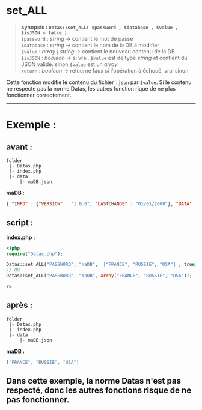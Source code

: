 # set_ALL

> **synopsis : `Datas::set_ALL( $password , $database , $value , $isJSON = false )`**  
> `$password` : *string* -> contient le mot de passe  
> `$database` : *string* -> contient le nom de la DB à modifier  
> `$value` : *array | string* -> contient le nouveau contenu de la DB  
> `$isJSON` : *boolean* -> si vrai, `$value` est de type *string* et contient du JSON valide. sinon `$value` est un *array*  
> `return` : *boolean* -> retourne faux si l'opération à échoué, vrai sinon  

Cette fonction modifie le contenu du fichier `.json` par `$value`. Si le contenu ne respecte pas la norme Datas, les autres fonction rique de ne plus fonctionner correctement.

---

# Exemple : 

## avant :

```
folder
 |- Datas.php
 |- index.php
 |- data
     |- maDB.json
```
**maDB :**  

```JSON
{ "INFO" : {"VERSION" : "1.0.0", "LASTCHANGE" : "01/01/2000"}, "DATA" : []}
```

## script :

**index.php :**  

```php
<?php
require("Datas.php");

Datas::set_ALL("PASSWORD", "maDB", '["FRANCE", "RUSSIE", "USA"]', true);
// OU
Datas::set_ALL("PASSWORD", "maDB", array("FRANCE", "RUSSIE", "USA"));

?>
```

## après :

```
folder
 |- Datas.php
 |- index.php
 |- data
     |- maDB.json
```

**maDB :**  

```JSON
["FRANCE", "RUSSIE", "USA"]
```

## Dans cette exemple, la norme Datas n'est pas respecté, donc les autres fonctions risque de ne pas fonctionner.
